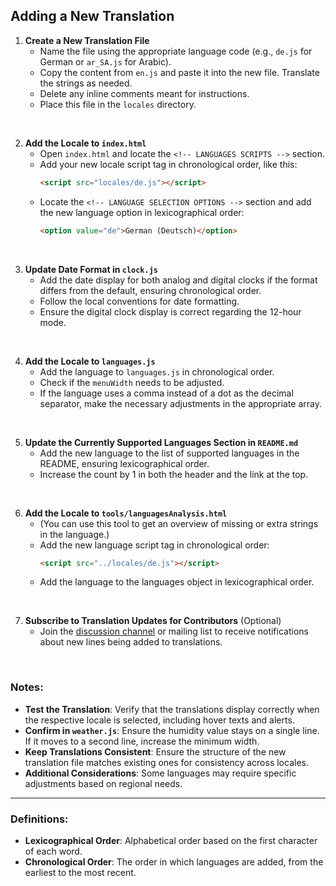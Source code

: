 ## Adding a New Translation

1. **Create a New Translation File**
   - Name the file using the appropriate language code (e.g., `de.js` for German or `ar_SA.js` for Arabic).
   - Copy the content from `en.js` and paste it into the new file. Translate the strings as needed.
   - Delete any inline comments meant for instructions.
   - Place this file in the `locales` directory.

<br>

2. **Add the Locale to `index.html`**
   - Open `index.html` and locate the `<!-- LANGUAGES SCRIPTS -->` section.
   - Add your new locale script tag in chronological order, like this:
     ```html
     <script src="locales/de.js"></script>
     ```
   - Locate the `<!-- LANGUAGE SELECTION OPTIONS -->` section and add the new language option in lexicographical order:
     ```html
     <option value="de">German (Deutsch)</option>
     ```

<br>

3. **Update Date Format in `clock.js`**
   - Add the date display for both analog and digital clocks if the format differs from the default, ensuring chronological order.
   - Follow the local conventions for date formatting.
   - Ensure the digital clock display is correct regarding the 12-hour mode.

<br>

4. **Add the Locale to `languages.js`**
   - Add the language to `languages.js` in chronological order.
   - Check if the `menuWidth` needs to be adjusted.
   - If the language uses a comma instead of a dot as the decimal separator, make the necessary adjustments in the appropriate array.

<br>

5. **Update the Currently Supported Languages Section in `README.md`**
   - Add the new language to the list of supported languages in the README, ensuring lexicographical order.
   - Increase the count by 1 in both the header and the link at the top.

<br>

6. **Add the Locale to `tools/languagesAnalysis.html`**
   - (You can use this tool to get an overview of missing or extra strings in the language.)
   - Add the new language script tag in chronological order:
     ```html
     <script src="../locales/de.js"></script>
     ```
   - Add the language to the languages object in lexicographical order.

<br>

7. **Subscribe to Translation Updates for Contributors** (Optional)
   - Join the [discussion channel](https://github.com/iamvikshan/materialyounewtab/discussions/195) or mailing list to receive notifications about new lines being added to translations.

<br>

### Notes:

- **Test the Translation**: Verify that the translations display correctly when the respective locale is selected, including hover texts and alerts.
- **Confirm in `weather.js`**: Ensure the humidity value stays on a single line. If it moves to a second line, increase the minimum width.
- **Keep Translations Consistent**: Ensure the structure of the new translation file matches existing ones for consistency across locales.
- **Additional Considerations**: Some languages may require specific adjustments based on regional needs.

---

### Definitions:

- **Lexicographical Order**: Alphabetical order based on the first character of each word.
- **Chronological Order**: The order in which languages are added, from the earliest to the most recent.
